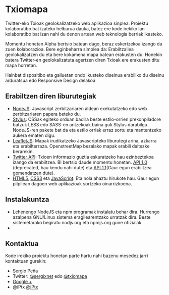 Txiomapa
========
<p>Twitter-eko Txioak geolokalizatzeko web aplikazioa sinplea. Proiektu kolaboratibo bat izateko helburua dauka, batez ere kode irekiko lan kolaboratibo bat izan nahi du denon artean web teknologia berriak ikasteko.</p>
<p> Momentu honetan Alpha bertsio batean dago, beraz eskertzekoa izango da zuen kolaborazioa. Bere eginbeharra simplea da: Erabiltzailea geolokalizatzen du eta bere kokamena mapa batean erakusten du. Honekin batera Twitter-en geolokalizatuta agertzen diren Txioak ere erakusten ditu mapa horretan.</p>

<p>Hainbat dispositibo eta gailuetan ondo ikusteko diseinua erabiliko du diseinu arduratsua edo Responsive Design delakoa</p>

## Erabiltzen diren liburutegiak

* [NodeJS](http://nodejs.org/): Javascript zerbitzariaren aldean exekutatzeko edo web zerbitzariaren papera beteko du.
* [Stylus](http://learnboost.github.io/stylus/): CSSak egiteko orduan badira beste estilo-orrien prekonpiladore batzuk LESS edo SASS-en antzekoak baina guk Stylus darabilgu. NodeJS-ren pakete bat da eta estilo orriak erraz sortu eta mantentzeko aukera ematen digu.
* [LeafletJS](http://leafletjs.com/): Mapak irudikatzeko Javascripteko liburutegi arina, azkarra eta erabilterraza. OpenstreetMap bezalako mapak erabili daitezke berarekin.
* [Twitter API](https://dev.twitter.com/docs/api/1.1): Txioen informazio guztia eskuratzeko hau ezinbeztekoa izango da erabiltzea. BI bertsio daude momentu honetan. [API 1.0](https://dev.twitter.com/docs/api/1) (deprecated, hau kendu nahi dute) eta [API 1.1](https://dev.twitter.com/docs/api/1.1)(Gaur egun erabiltzea gomendatzen dute).
* [HTML5](http://www.whatwg.org/specs/web-apps/current-work/multipage/), [CSS3](https://en.wikipedia.org/wiki/CSS3#CSS_3) eta [JavaScript](http://javascript.crockford.com/): Eta nola ahaztu hirukote hau. Gaur egun pilpilean dagoen web aplikazioak sortzeko oinarrizkoena.
## Instalakuntza
* Lehenengo NodeJS eta npm programak instalatu behar dira. Hurrengo azalpena GNU/Linux sistema eragilearentzako urratzak dira. Beste sistemetarako begiratu nodjs.org eta npmjs.org gune ofizialak.
* 
## Kontaktua
Kode irekiko proiektu honetan parte hartu nahi bazenu mesedez jarri kontaktuan gurekin:
* Sergio Peña
* Twitter: [@sergixnet](https://twitter.com/sergixnet) edo [@txiomapa](https://twitter.com/txiomapa)
* [Google +](https://plus.google.com/u/0/102990234003788428078/posts) 
* @iPtx [@iPtx](https://twitter.com/iPtx) 
